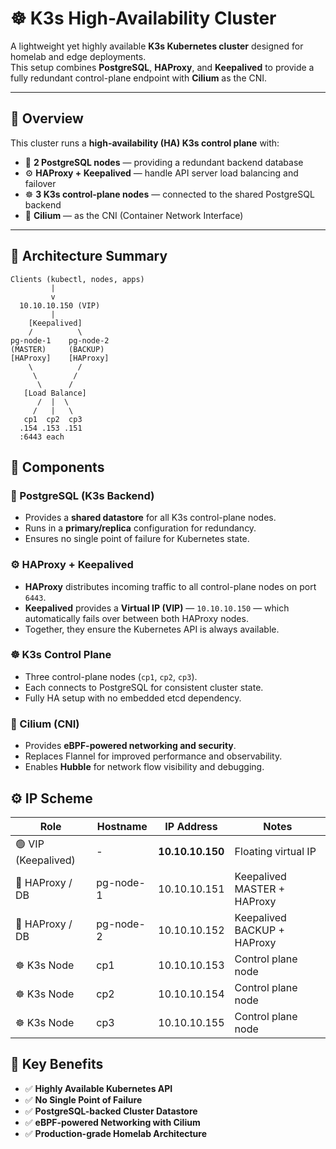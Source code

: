 # ☸️ K3s High-Availability Cluster

A lightweight yet highly available **K3s Kubernetes cluster** designed for homelab and edge deployments.  
This setup combines **PostgreSQL**, **HAProxy**, and **Keepalived** to provide a fully redundant control-plane endpoint with **Cilium** as the CNI.

---

## 🚀 Overview

This cluster runs a **high-availability (HA) K3s control plane** with:

- 🐘 **2 PostgreSQL nodes** — providing a redundant backend database  
- ⚙️ **HAProxy + Keepalived** — handle API server load balancing and failover  
- ☸️ **3 K3s control-plane nodes** — connected to the shared PostgreSQL backend  
- 🧬 **Cilium** — as the CNI (Container Network Interface)

---

## 🎯 Architecture Summary

```text
Clients (kubectl, nodes, apps)
         |
         v
  10.10.10.150 (VIP)
         |
    [Keepalived]
    /          \
pg-node-1    pg-node-2
(MASTER)     (BACKUP)
[HAProxy]    [HAProxy]
    \          /
     \        /
      \      /
   [Load Balance]
      /  |  \
     /   |   \
   cp1  cp2  cp3
  .154 .153 .151
  :6443 each
```

## 🧩 Components

### 🐘 PostgreSQL (K3s Backend)
- Provides a **shared datastore** for all K3s control-plane nodes.  
- Runs in a **primary/replica** configuration for redundancy.  
- Ensures no single point of failure for Kubernetes state.

### ⚙️ HAProxy + Keepalived
- **HAProxy** distributes incoming traffic to all control-plane nodes on port `6443`.  
- **Keepalived** provides a **Virtual IP (VIP)** — `10.10.10.150` — which automatically fails over between both HAProxy nodes.  
- Together, they ensure the Kubernetes API is always available.

### ☸️ K3s Control Plane
- Three control-plane nodes (`cp1`, `cp2`, `cp3`).  
- Each connects to PostgreSQL for consistent cluster state.  
- Fully HA setup with no embedded etcd dependency.

### 🧬 Cilium (CNI)
- Provides **eBPF-powered networking and security**.  
- Replaces Flannel for improved performance and observability.  
- Enables **Hubble** for network flow visibility and debugging.

## ⚙️ IP Scheme

| Role             | Hostname   | IP Address     | Notes                         |
|------------------|-------------|----------------|--------------------------------|
| 🟢 VIP (Keepalived) | -           | **10.10.10.150** | Floating virtual IP             |
| 🐘 HAProxy / DB     | pg-node-1   | 10.10.10.151   | Keepalived MASTER + HAProxy     |
| 🐘 HAProxy / DB     | pg-node-2   | 10.10.10.152   | Keepalived BACKUP + HAProxy     |
| ☸️ K3s Node         | cp1         | 10.10.10.153   | Control plane node              |
| ☸️ K3s Node         | cp2         | 10.10.10.154   | Control plane node              |
| ☸️ K3s Node         | cp3         | 10.10.10.155   | Control plane node              |



## 🧠 Key Benefits

- ✅ **Highly Available Kubernetes API**  
- ✅ **No Single Point of Failure**  
- ✅ **PostgreSQL-backed Cluster Datastore**  
- ✅ **eBPF-powered Networking with Cilium**  
- ✅ **Production-grade Homelab Architecture**

